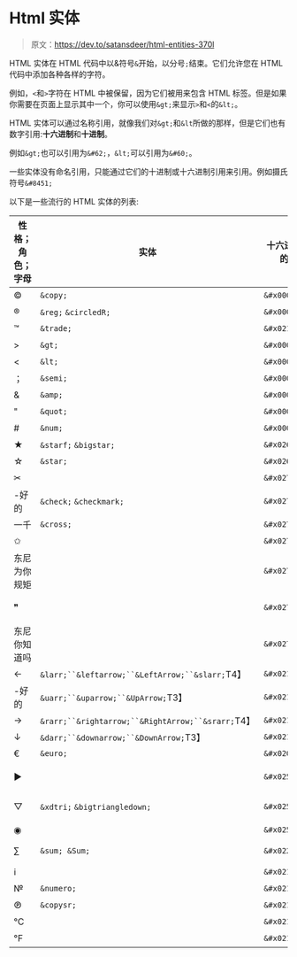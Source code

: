 # Html 实体

> 原文：<https://dev.to/satansdeer/html-entities-370l>

HTML 实体在 HTML 代码中以&符号`&`开始，以分号`;`结束。它们允许您在 HTML 代码中添加各种各样的字符。

例如，`<`和`>`字符在 HTML 中被保留，因为它们被用来包含 HTML 标签。但是如果你需要在页面上显示其中一个，你可以使用`&gt;`来显示`>`和`<`的`&lt;`。

HTML 实体可以通过名称引用，就像我们对`&gt;`和`&lt`所做的那样，但是它们也有数字引用:**十六进制**和**十进制**。

例如`&gt;`也可以引用为`&#62;`，`&lt;`可以引用为`&#60;`。

一些实体没有命名引用，只能通过它们的十进制或十六进制引用来引用。例如摄氏符号`&#8451;`

以下是一些流行的 HTML 实体的列表:

| 性格；角色；字母 | 实体 | 十六进制的 | 小数 | 名字 |
| --- | --- | --- | --- | --- |
| © | `&copy;` | `&#x000A9;` | `&#169;` | 版权标志 |
| ® | `&reg;` `&circledR;` | `&#x000AE;` | `&#174;` | 注册标志 |
| ™ | `&trade;` | `&#x02122;` | `&#8482;` | 商标标志 |
| > | `&gt;` | `&#x0003E;` | `&#62;` | 大于号 |
| < | `&lt;` | `&#x0003C;` | `&#60;` | 小于号 |
| ； | `&semi;` | `&#x0003B;` | `&#59;` | 分号 |
| & | `&amp;` | `&#x00026;` | `&#38;` | &的记号名称 |
| " | `&quot;` | `&#x00022;` | `&#34;` | 引号 |
| # | `&num;` | `&#x00023;` | `&#35;` | 号码符 |
| ★ | `&starf;` `&bigstar;` | `&#x02605;` | `&#9733;` | 黑星 |
| ☆ | `&star;` | `&#x02606;` | `&#9734;` | 白星 |
| ✂ |  | `&#x02702;` | `&#9986;` | 黑色剪刀 |
| -好的 | `&check;` `&checkmark;` | `&#x02713;` | `&#10003;` | 对号 |
| 一千 | `&cross;` | `&#x02717;` | `&#10007;` | 选票 X |
| ✩ |  | `&#x02729;` | `&#10025;` | 重音轮廓白星 |
| 东尼为你规矩 |  | `&#x0272A;` | `&#10026;` | 带圆圈白星 |
| ❞ |  | `&#x0275E;` | `&#10078;` | 粗双逗号引号装饰 |
| 东尼你知道吗 |  | `&#x02764;` | `&#10084;` | 沉重的黑心 |
| ← | `&larr;``&leftarrow;``&LeftArrow;``&slarr;`T4】 | `&#x02190;` | `&#8592;` | 向左箭头 |
| -好的 | `&uarr;``&uparrow;``&UpArrow;`T3】 | `&#x02191;` | `&#8593;` | 向上箭头 |
| → | `&rarr;``&rightarrow;``&RightArrow;``&srarr;`T4】 | `&#x02192;` | `&#8594;` | 向右箭头 |
| ↓ | `&darr;``&downarrow;``&DownArrow;`T3】 | `&#x02193;` | `&#8595;` | 向下箭头 |
| € | `&euro;` | `&#x020AC;` | `&#8364;` | 欧元符号 |
| ▶ |  | `&#x025B6;` | `&#9654;` | 黑色右指三角形 |
| ▽ | `&xdtri;` `&bigtriangledown;` | `&#x025BD;` | `&#9661;` | 白色下指三角形 |
| ◉ |  | `&#x025C9;` | `&#9673;` | 鱼眼石 |
| ∑ | `&sum; &Sum;` | `&#x02211;` | `&#8721;` | N-ARY SUMMATION |
| ℹ |  | `&#x02139;` | `&#8505;` | 信息源 |
| № | `&numero;` | `&#x02116;` | `&#8470;` | 数字符号 |
| ℗ | `&copysr;` | `&#x02117;` | `&#8471;` | 录音版权 |
| ℃ |  | `&#x02103;` | `&#8451;` | 摄氏度 |
| ℉ |  | `&#x02109;` | `&#8457;` | 华氏温度 |
